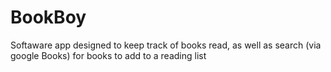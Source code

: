 # BookBoy
Softaware app designed to keep track of books read, as well as search (via google Books) for books to add to a reading list
